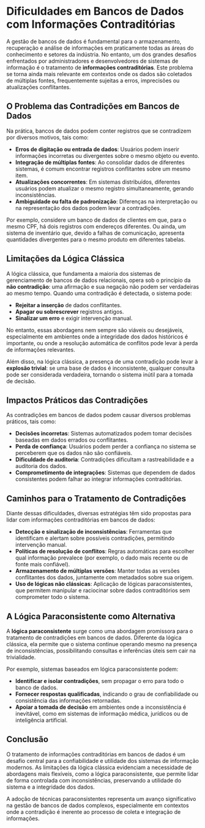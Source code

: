 
# Dificuldades em Bancos de Dados com Informações Contraditórias

A gestão de bancos de dados é fundamental para o armazenamento, recuperação e análise de informações em praticamente todas as áreas do conhecimento e setores da indústria. No entanto, um dos grandes desafios enfrentados por administradores e desenvolvedores de sistemas de informação é o tratamento de **informações contraditórias**. Este problema se torna ainda mais relevante em contextos onde os dados são coletados de múltiplas fontes, frequentemente sujeitas a erros, imprecisões ou atualizações conflitantes.

## O Problema das Contradições em Bancos de Dados

Na prática, bancos de dados podem conter registros que se contradizem por diversos motivos, tais como:

- **Erros de digitação ou entrada de dados**: Usuários podem inserir informações incorretas ou divergentes sobre o mesmo objeto ou evento.
- **Integração de múltiplas fontes**: Ao consolidar dados de diferentes sistemas, é comum encontrar registros conflitantes sobre um mesmo item.
- **Atualizações concorrentes**: Em sistemas distribuídos, diferentes usuários podem atualizar o mesmo registro simultaneamente, gerando inconsistências.
- **Ambiguidade ou falta de padronização**: Diferenças na interpretação ou na representação dos dados podem levar a contradições.

Por exemplo, considere um banco de dados de clientes em que, para o mesmo CPF, há dois registros com endereços diferentes. Ou ainda, um sistema de inventário que, devido a falhas de comunicação, apresenta quantidades divergentes para o mesmo produto em diferentes tabelas.

## Limitações da Lógica Clássica

A lógica clássica, que fundamenta a maioria dos sistemas de gerenciamento de bancos de dados relacionais, opera sob o princípio da **não contradição**: uma afirmação e sua negação não podem ser verdadeiras ao mesmo tempo. Quando uma contradição é detectada, o sistema pode:

- **Rejeitar a inserção** de dados conflitantes.
- **Apagar ou sobrescrever** registros antigos.
- **Sinalizar um erro** e exigir intervenção manual.

No entanto, essas abordagens nem sempre são viáveis ou desejáveis, especialmente em ambientes onde a integridade dos dados históricos é importante, ou onde a resolução automática de conflitos pode levar à perda de informações relevantes.

Além disso, na lógica clássica, a presença de uma contradição pode levar à **explosão trivial**: se uma base de dados é inconsistente, qualquer consulta pode ser considerada verdadeira, tornando o sistema inútil para a tomada de decisão.

## Impactos Práticos das Contradições

As contradições em bancos de dados podem causar diversos problemas práticos, tais como:

- **Decisões incorretas**: Sistemas automatizados podem tomar decisões baseadas em dados errados ou conflitantes.
- **Perda de confiança**: Usuários podem perder a confiança no sistema se perceberem que os dados não são confiáveis.
- **Dificuldade de auditoria**: Contradições dificultam a rastreabilidade e a auditoria dos dados.
- **Comprometimento de integrações**: Sistemas que dependem de dados consistentes podem falhar ao integrar informações contraditórias.

## Caminhos para o Tratamento de Contradições

Diante dessas dificuldades, diversas estratégias têm sido propostas para lidar com informações contraditórias em bancos de dados:

- **Detecção e sinalização de inconsistências**: Ferramentas que identificam e alertam sobre possíveis contradições, permitindo intervenção manual.
- **Políticas de resolução de conflitos**: Regras automáticas para escolher qual informação prevalece (por exemplo, o dado mais recente ou de fonte mais confiável).
- **Armazenamento de múltiplas versões**: Manter todas as versões conflitantes dos dados, juntamente com metadados sobre sua origem.
- **Uso de lógicas não clássicas**: Aplicação de lógicas paraconsistentes, que permitem manipular e raciocinar sobre dados contraditórios sem comprometer todo o sistema.

## A Lógica Paraconsistente como Alternativa

A **lógica paraconsistente** surge como uma abordagem promissora para o tratamento de contradições em bancos de dados. Diferente da lógica clássica, ela permite que o sistema continue operando mesmo na presença de inconsistências, possibilitando consultas e inferências úteis sem cair na trivialidade.

Por exemplo, sistemas baseados em lógica paraconsistente podem:

- **Identificar e isolar contradições**, sem propagar o erro para todo o banco de dados.
- **Fornecer respostas qualificadas**, indicando o grau de confiabilidade ou consistência das informações retornadas.
- **Apoiar a tomada de decisão** em ambientes onde a inconsistência é inevitável, como em sistemas de informação médica, jurídicos ou de inteligência artificial.

## Conclusão

O tratamento de informações contraditórias em bancos de dados é um desafio central para a confiabilidade e utilidade dos sistemas de informação modernos. As limitações da lógica clássica evidenciam a necessidade de abordagens mais flexíveis, como a lógica paraconsistente, que permite lidar de forma controlada com inconsistências, preservando a utilidade do sistema e a integridade dos dados.

A adoção de técnicas paraconsistentes representa um avanço significativo na gestão de bancos de dados complexos, especialmente em contextos onde a contradição é inerente ao processo de coleta e integração de informações.

